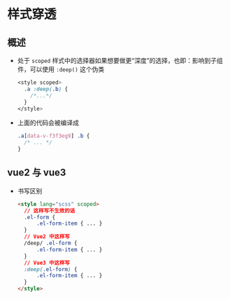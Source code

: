 # 样式穿透

## 概述

+ 处于 `scoped` 样式中的选择器如果想要做更“深度”的选择，也即：影响到子组件，可以使用 `:deep()` 这个伪类

  ```css
  <style scoped>
    .a :deep(.b) {
      /*...*/
    }
  </style>
  ```

+ 上面的代码会被编译成

  ```css
  .a[data-v-f3f3eg9] .b {
    /* ... */
  }
  ```

## vue2 与 vue3

+ 书写区别

  ```html
  <style lang="scss" scoped>
    // 这样写不生效的话
    .el-form {
        .el-form-item { ... }
    }
    // Vue2 中这样写
    /deep/ .el-form {
        .el-form-item { ... }
    }
    // Vue3 中这样写
    :deep(.el-form) {
        .el-form-item { ... }
    }
  </style>
  ```
